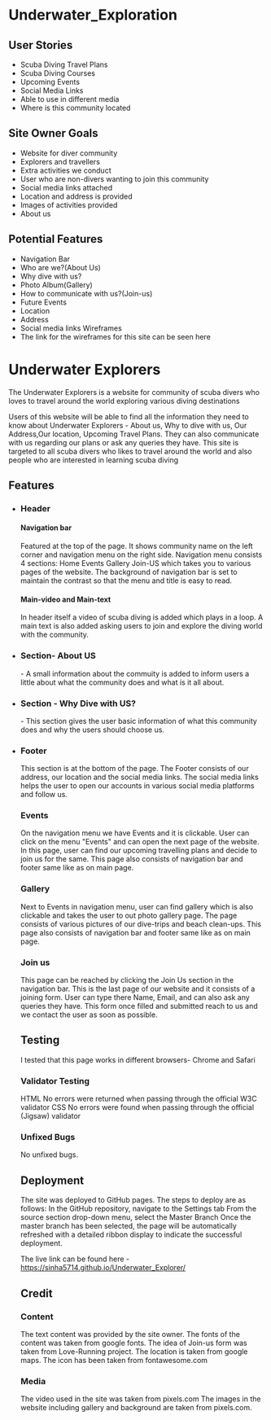# Underwater_Exploration
## User Stories
- Scuba Diving Travel Plans
- Scuba Diving Courses
- Upcoming Events
- Social Media Links
- Able to use in different media 
- Where is this community located
## Site Owner Goals
- Website for diver community
- Explorers and travellers
- Extra activities we conduct
- User who are non-divers wanting to join this community
- Social media links attached
- Location and address is provided
- Images of activities provided
- About us
## Potential Features
- Navigation Bar
- Who are we?(About Us)
- Why dive with us?
- Photo Album(Gallery)
- How to communicate with us?(Join-us)
- Future Events
- Location
- Address
- Social media links
Wireframes
- The link for the wireframes for this site can be seen here 

# Underwater Explorers
<p> The Underwater Explorers is a website for community of scuba divers who loves to travel around the world exploring various diving destinations</p>
<p>Users of this website will be able to find all the information they need to know about Underwater Explorers - About us, Why to dive with us, Our Address,Our location, Upcoming Travel Plans. They can also communicate with us regarding our plans or ask any queries they have. This site is targeted to all scuba divers who likes to travel around the world and also people who are interested in learning scuba diving </p>
<h2> Features</h2>
<ul>
<li>
<h3>Header</h3>
<h4>Navigation bar</h4>
<p> Featured at the top of the page. It shows community name on the left corner and navigation menu on the right       
      side.  
    Navigation menu consists 4 sections: Home Events Gallery Join-US which takes you to various pages of the website.
    The background of navigation bar is set to maintain the contrast so that the menu and title is easy to read.
<h4>Main-video and Main-text</h4>
  <p>In header itself a video of scuba diving is added which plays in a loop. 
  A main text is also added asking users to join and explore the diving world with the community.</p>
</li>
<li>
<h3>Section- About US</h3>
- A small information about the commuity is added to inform users a little about what the community does and what is it all about.
</li>
<li>
<h3>Section - Why Dive with US?</h3>
- This section gives the user basic information of what this community does and why the users should choose us.
</li>
<li>
<h3>Footer</h3>
This section is at the bottom of the page. 
The Footer consists of our address, our location and the social media links.
The social media links helps the user to open our accounts in various social media platforms and follow us. 
</li>
<h3> Events </h3>
On the navigation menu we have Events and it is clickable. User can click on the menu "Events" and can open the next page of the website.
In this page, user can find our upcoming travelling plans and decide to join us for the same.
This page also consists of navigation bar and footer same like as on main page.
<h3> Gallery </h3>
Next to Events in navigation menu, user can find gallery which is also clickable and takes the user to out photo gallery page.
The page consists of various pictures of our dive-trips and beach clean-ups. This page also consists of navigation bar and footer same like as on main page.
<h3> Join us</h3>
This page can be reached by clicking the Join Us section in the navigation bar. This is the last page of our website and it consists of a joining form. User can type there Name, Email, and can also ask any queries they have. This form once filled and submitted reach to us and we contact the user as soon as possible.
<h2>Testing</h2>
I tested that this page works in different browsers- Chrome and Safari
<h3>Validator Testing</h3>
HTML
No errors were returned when passing through the official W3C validator
CSS
No errors were found when passing through the official (Jigsaw) validator
<h3>Unfixed Bugs</h3>
No unfixed bugs.
<h2>Deployment</h2>
The site was deployed to GitHub pages. The steps to deploy are as follows:
In the GitHub repository, navigate to the Settings tab
From the source section drop-down menu, select the Master Branch
Once the master branch has been selected, the page will be automatically refreshed with a detailed ribbon display to indicate the successful deployment.

The live link can be found here - https://sinha5714.github.io/Underwater_Explorer/
<h2>Credit</h2>
<h3>Content</h3>
The text content was provided by the site owner.
The fonts of the content was taken from google fonts.
The idea of Join-us form was taken from Love-Running project.
The location is taken from google maps.
The icon has been taken from fontawesome.com 

<h3>Media</h3>
The video used in the site was taken from pixels.com
The images in the website including gallery and background are taken from pixels.com.



